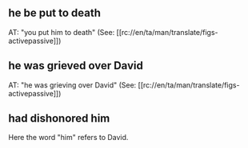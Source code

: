 ## he be put to death ##

AT: "you put him to death" (See: [[rc://en/ta/man/translate/figs-activepassive]])

## he was grieved over David ##

AT: "he was grieving over David" (See: [[rc://en/ta/man/translate/figs-activepassive]])

## had dishonored him ##

Here the word "him" refers to David.